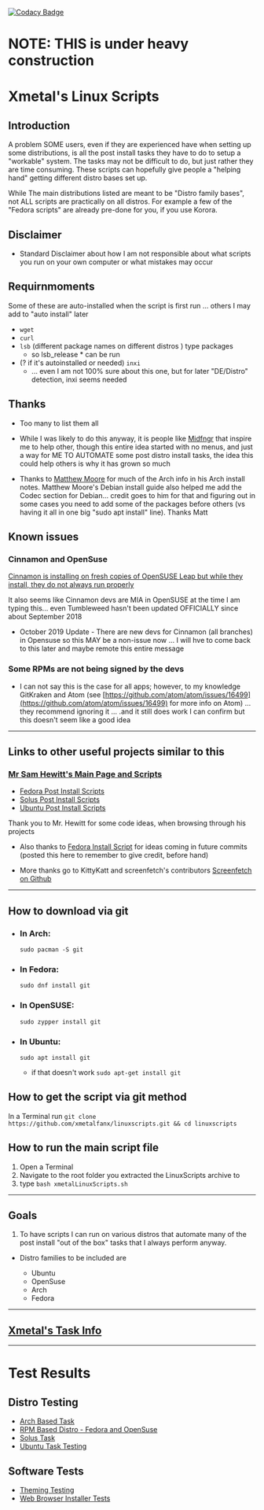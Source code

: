 [![Codacy Badge](https://api.codacy.com/project/badge/Grade/ad3a390ed44e4ad28b786d760b2dd5f6)](https://www.codacy.com/app/Xmetalfanx/linuxSetup?utm_source=github.com&utm_medium=referral&utm_content=Xmetalfanx/linuxSetup&utm_campaign=Badge_Grade)

# NOTE: THIS is under heavy construction

# Xmetal's Linux Scripts

## Introduction

A problem SOME users, even if they are experienced have when setting up some distributions, is all the post install tasks they have to do to setup a "workable" system. The tasks may not be difficult to do, but just rather they are time consuming. These scripts can hopefully give people a "helping hand" getting different distro bases set up.

While The main distributions listed are meant to be "Distro family bases", not ALL scripts are practically on all distros. For example a few of the "Fedora scripts" are already pre-done for you, if you use Korora.

## Disclaimer

- Standard Disclaimer about how I am not responsible about what scripts you run on your own computer or what mistakes may occur

## Requirnmoments
Some of these are auto-installed when the script is first run ... others I may add to "auto install" later

- `wget`
- `curl`
- `lsb` (different package names on different distros ) type packages
  - so lsb_release * can be run
- (? if it's autoinstalled or needed) `inxi` 
  - ... even I am not 100% sure about this one, but for later "DE/Distro" detection, inxi seems needed


## Thanks

- Too many to list them all
- While I was likely to do this anyway, it is people like [Midfngr](https://www.youtube.com/user/midfingr/undefined) that inspire me to help other, though this entire idea started with no menus, and just a way for ME TO AUTOMATE some post distro install tasks, the idea this could help others is why it has grown so much

- Thanks to [Matthew Moore](https://www.youtube.com/user/MrGizmo757/undefined) for much of the Arch info in his Arch install notes. Matthew Moore's Debian install guide also helped me add the Codec section for Debian... credit goes to him for that and figuring out in some cases you need to add some of the packages before others (vs having it all in one big "sudo apt install" line).  Thanks Matt

## Known issues

### Cinnamon and OpenSuse 

[Cinnamon is installing on fresh copies of OpenSUSE Leap but while they install, they do not always run properly](https://github.com/Xmetalfanx/linuxSetup/issues/67)

It also seems like Cinnamon devs are MIA in OpenSUSE at the time I am typing this... even Tumbleweed hasn't been updated OFFICIALLY since about September 2018

- October 2019 Update - There are new devs for Cinnamon (all branches) in Opensuse so this MAY be a non-issue now ... I will hve to come back to this later and maybe remote this entire message 

### Some RPMs are not being signed by the devs
-  I can not say this is the case for all apps; however, to my knowledge GitKraken and Atom (see [https://github.com/atom/atom/issues/16499](https://github.com/atom/atom/issues/16499) for more info on Atom) ... they recommend ignoring it ... .and it still does work I can confirm but this doesn't seem like a good idea 

---


## Links to other useful projects similar to this

### [Mr Sam Hewitt's Main Page and Scripts](https://github.com/snwh)

- [Fedora Post Install Scripts](https://github.com/snwh/fedora-post-install)
- [Solus Post Install Scripts](https://github.com/snwh/solus-post-install)
- [Ubuntu Post Install Scripts](https://github.com/snwh/ubuntu-post-install)

Thank you to Mr. Hewitt for some code ideas, when browsing through his projects

- Also thanks to [Fedora Install Script](https://gist.github.com/KingsleyOmon-Edo/711c0a79c29d532840bb5cae55b7c2d6) for ideas coming in future commits (posted this here to remember to give credit, before hand)

- More thanks go to KittyKatt and screenfetch's contributors [Screenfetch on Github](https://github.com/KittyKatt/screenFetch)

--------------------------------------------------------------------------------

## How to download via git

- ### In Arch:

  `sudo pacman -S git`

- ### In Fedora:

  `sudo dnf install git`

- ### In OpenSUSE:

  `sudo zypper install git`

- ### In Ubuntu:

  `sudo apt install git`

  - if that doesn't work `sudo apt-get install git`

## How to get the script via git method

In a Terminal run `git clone https://github.com/xmetalfanx/linuxscripts.git && cd linuxscripts`

## How to run the main script file

1. Open a Terminal
2. Navigate to the root folder you extracted the LinuxScripts archive to
3. type `bash xmetalLinuxScripts.sh`

--------------------------------------------------------------------------------

## Goals

1. To have scripts I can run on various distros that automate many of the post install "out of the box" tasks that I always perform anyway.

  - Distro families to be included are

    - Ubuntu
    - OpenSuse
    - Arch
    - Fedora

---

## [Xmetal's Task Info](/documentation/xmetalTasks.md)

---

# Test Results 

## Distro Testing 
- [Arch Based Task ](tests/archBasedTests.md)
- [RPM Based Distro  - Fedora and OpenSuse ](tests/rpmBasedTests.md)
- [Solus Task ](tests/solusTests.md)
- [Ubuntu Task Testing](test/ubuntuBasedTests.md)

## Software Tests
- [Theming Testing ](tests/themingTests.md)
- [Web Browser Installer Tests](tests/browserImstallerTests.md)
